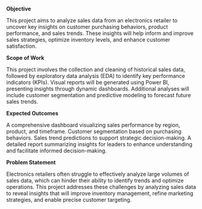 **Objective**

This project aims to analyze sales data from an electronics retailer to uncover key insights on customer purchasing behaviors, product performance, and sales trends. These insights will help inform and improve sales strategies, optimize inventory levels, and enhance customer satisfaction.

**Scope of Work**

This project involves the collection and cleaning of historical sales data, followed by exploratory data analysis (EDA) to identify key performance indicators (KPIs). Visual reports will be generated using Power BI, presenting insights through dynamic dashboards. Additional analyses will include customer segmentation and predictive modeling to forecast future sales trends.

**Expected Outcomes**

A comprehensive dashboard visualizing sales performance by region, product, and timeframe. Customer segmentation based on purchasing behaviors. Sales trend predictions to support strategic decision-making. A detailed report summarizing insights for leaders to enhance understanding and facilitate informed decision-making.

**Problem Statement**

Electronics retailers often struggle to effectively analyze large volumes of sales data, which can hinder their ability to identify trends and optimize operations. This project addresses these challenges by analyzing sales data to reveal insights that will improve inventory management, refine marketing strategies, and enable precise customer targeting.
